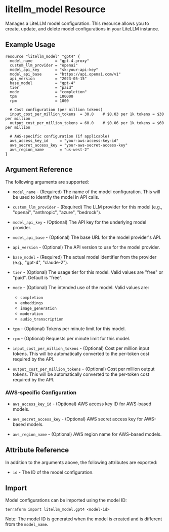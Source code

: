 # litellm_model Resource

Manages a LiteLLM model configuration. This resource allows you to create, update, and delete model configurations in your LiteLLM instance.

## Example Usage

```hcl
resource "litellm_model" "gpt4" {
  model_name          = "gpt-4-proxy"
  custom_llm_provider = "openai"
  model_api_key       = "sk-your-api-key"
  model_api_base      = "https://api.openai.com/v1"
  api_version         = "2023-05-15"
  base_model          = "gpt-4"
  tier                = "paid"
  mode                = "completion"
  tpm                 = 100000
  rpm                 = 1000
  
  # Cost configuration (per million tokens)
  input_cost_per_million_tokens  = 30.0    # $0.03 per 1k tokens = $30 per million
  output_cost_per_million_tokens = 60.0    # $0.06 per 1k tokens = $60 per million

  # AWS-specific configuration (if applicable)
  aws_access_key_id     = "your-aws-access-key-id"
  aws_secret_access_key = "your-aws-secret-access-key"
  aws_region_name       = "us-west-2"
}
```

## Argument Reference

The following arguments are supported:

* `model_name` - (Required) The name of the model configuration. This will be used to identify the model in API calls.

* `custom_llm_provider` - (Required) The LLM provider for this model (e.g., "openai", "anthropic", "azure", "bedrock").

* `model_api_key` - (Optional) The API key for the underlying model provider.

* `model_api_base` - (Optional) The base URL for the model provider's API.

* `api_version` - (Optional) The API version to use for the model provider.

* `base_model` - (Required) The actual model identifier from the provider (e.g., "gpt-4", "claude-2").

* `tier` - (Optional) The usage tier for this model. Valid values are "free" or "paid". Default is "free".

* `mode` - (Optional) The intended use of the model. Valid values are:
  * `completion`
  * `embeddings`
  * `image_generation`
  * `moderation`
  * `audio_transcription`

* `tpm` - (Optional) Tokens per minute limit for this model.

* `rpm` - (Optional) Requests per minute limit for this model.

* `input_cost_per_million_tokens` - (Optional) Cost per million input tokens. This will be automatically converted to the per-token cost required by the API.

* `output_cost_per_million_tokens` - (Optional) Cost per million output tokens. This will be automatically converted to the per-token cost required by the API.

### AWS-specific Configuration

* `aws_access_key_id` - (Optional) AWS access key ID for AWS-based models.

* `aws_secret_access_key` - (Optional) AWS secret access key for AWS-based models.

* `aws_region_name` - (Optional) AWS region name for AWS-based models.

## Attribute Reference

In addition to the arguments above, the following attributes are exported:

* `id` - The ID of the model configuration.

## Import

Model configurations can be imported using the model ID:

```shell
terraform import litellm_model.gpt4 <model-id>
```

Note: The model ID is generated when the model is created and is different from the `model_name`.
